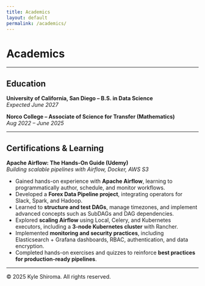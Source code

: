 ```yaml
---
title: Academics
layout: default
permalink: /academics/
---
```


# Academics

---

## Education

**University of California, San Diego – B.S. in Data Science**  
*Expected June 2027*

**Norco College – Associate of Science for Transfer (Mathematics)**  
*Aug 2022 – June 2025*

---

## Certifications & Learning

**Apache Airflow: The Hands-On Guide (Udemy)**  
*Building scalable pipelines with Airflow, Docker, AWS S3*  

- Gained hands-on experience with **Apache Airflow**, learning to programmatically author, schedule, and monitor workflows.  
- Developed a **Forex Data Pipeline project**, integrating operators for Slack, Spark, and Hadoop.  
- Learned to **structure and test DAGs**, manage timezones, and implement advanced concepts such as SubDAGs and DAG dependencies.  
- Explored **scaling Airflow** using Local, Celery, and Kubernetes executors, including a **3-node Kubernetes cluster** with Rancher.  
- Implemented **monitoring and security practices**, including Elasticsearch + Grafana dashboards, RBAC, authentication, and data encryption.  
- Completed hands-on exercises and quizzes to reinforce **best practices for production-ready pipelines**.

---

© 2025 Kyle Shiroma. All rights reserved.
